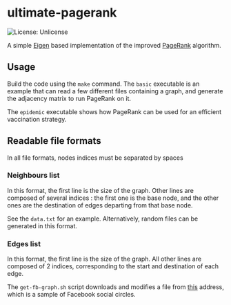 # ultimate-pagerank

![License: Unlicense](https://img.shields.io/badge/license-Unlicense-green)

A simple [Eigen](http://eigen.tuxfamily.org) based implementation of the
improved [PageRank](https://www.wikiwand.com/en/PageRank) algorithm.


## Usage

Build the code using the `make` command. The `basic` executable is an example
that can read a few different files containing a graph, and generate the
adjacency matrix to run PageRank on it.

The `epidemic` executable shows how PageRank can be used for an efficient
vaccination strategy.

## Readable file formats

In all file formats, nodes indices must be separated by spaces

### Neighbours list

In this format, the first line is the size of the graph.
Other lines are composed of several indices : the first one is the base
node, and the other ones are the destination of edges departing from that
base node.

See the `data.txt` for an example. Alternatively, random files can be generated
in this format.

### Edges list
In this format, the first line is the size of the graph.
All other lines are composed of 2 indices, corresponding to the start and
destination of each edge.

The `get-fb-graph.sh` script downloads and modifies a file from
[this](http://snap.stanford.edu/data/ego-Facebook.html) address, which is
a sample of Facebook social circles.
